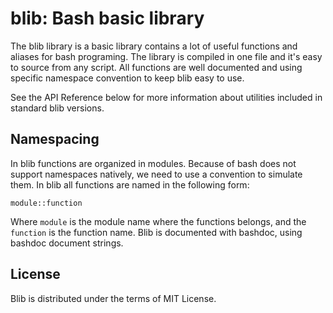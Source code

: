 # blib: Bash basic library

The blib library is a basic library contains a lot of useful functions and
aliases for bash programing. The library is compiled in one file and it's
easy to source from any script. All functions are well documented and using
specific namespace convention to keep blib easy to use.

See the API Reference below for more information about utilities included in
standard blib versions.

## Namespacing

In blib functions are organized in modules. Because of bash does not support
namespaces natively, we need to use a convention to simulate them. In blib
all functions are named in the following form:

~~~~~~~~ {.bash}
module::function
~~~~~~~~

Where `module` is the module name where the functions belongs, and the
`function` is the function name. Blib is documented with bashdoc, using
bashdoc document strings.

## License

Blib is distributed under the terms of MIT License.

